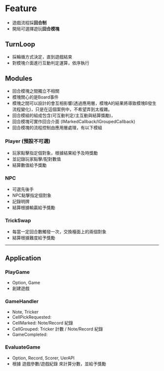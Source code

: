 # Feature
- 遊戲流程採**回合制**
- 開局可選擇遊玩**回合模塊**

## TurnLoop
- 採輪循方式決定，直到遊戲結束
- 對模塊介面進行互動判定運算，依序執行

## Modules
- 回合模塊之間獨立不相關
- 模塊關心的是Board事件
- 模塊之間可以設計的會互相影響(透過應用層，模塊A的結果將導致模塊B發生流程變化)，只是在這個案例中，不希望弄到太複雜。
- 回合模組的組成包含(可互動判定/主互動與結算獎勵)，
- 回合模塊可實作回合介面 (IMarkedCallback/IGroupedCallback)
- 回合模塊的流程控制由應用層處理，有以下模組

### Player (預設不可選)
- 玩家點擊指定個對象，根據結果給予及時獎勵
- 並記錄玩家點擊/配對數值
- 結算數值給予獎勵

### NPC
- 可選先後手
- NPC點擊指定個對象
- 記錄明牌
- 結算根據輸贏給予獎勵

### TrickSwap
- 每當一定回合數觸發一次，交換檯面上的兩個對象
- 結算根據難度給予獎勵




-----------------------------------------------



## Application

### PlayGame
* Option, Game
* 創建遊戲

### GameHandler
* Note, Tricker
* CellPickRequested: 
* CellMarked: Note/Record 紀錄
* CellGrouped: Tricker 計數 / Note/Record 紀錄
* GameCompleted:

### EvaluateGame
* Option, Record, Scorer, UerAPI
* 根據 遊戲參數/遊戲紀錄 來計算分數，並給予獎勵

